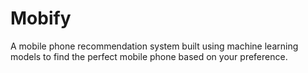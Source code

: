 # Mobify
A mobile phone recommendation system built using machine learning models to find the perfect mobile phone based on your preference.
